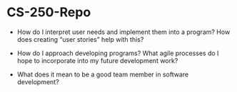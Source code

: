 # CS-250-Repo

- How do I interpret user needs and implement them into a program? How does creating “user stories” help with this?

- How do I approach developing programs? What agile processes do I hope to incorporate into my future development work?

- What does it mean to be a good team member in software development?

